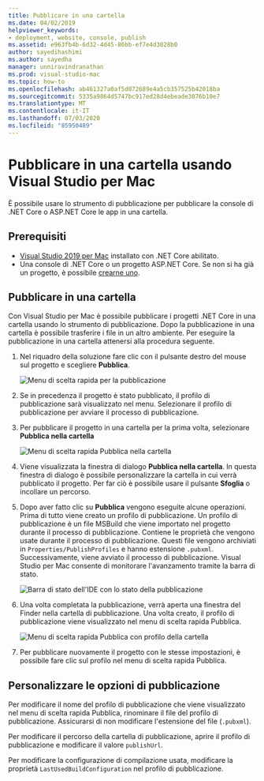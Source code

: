 ```yaml
---
title: Pubblicare in una cartella
ms.date: 04/02/2019
helpviewer_keywords:
- deployment, website, console, publish
ms.assetid: e963fb4b-6d32-4d45-86bb-ef7e4d3028b0
author: sayedihashimi
ms.author: sayedha
manager: unniravindranathan
ms.prod: visual-studio-mac
ms.topic: how-to
ms.openlocfilehash: ab461327a0af5d072689e4a5cb357525b42018ba
ms.sourcegitcommit: 5335a9864d5747bc917ed28d4ebeade3076b10e7
ms.translationtype: MT
ms.contentlocale: it-IT
ms.lasthandoff: 07/03/2020
ms.locfileid: "85950489"
---
```

# <a name="publish-to-a-folder-using-visual-studio-for-mac"></a>Pubblicare in una cartella usando Visual Studio per Mac

È possibile usare lo strumento di pubblicazione per pubblicare la console di .NET Core o ASP.NET Core le app in una cartella.

## <a name="prerequisites"></a>Prerequisiti

- [Visual Studio 2019 per Mac](https://visualstudio.microsoft.com/downloads/?utm_medium=microsoft&utm_source=docs.microsoft.com&utm_campaign=inline+link&utm_content=download+vs4mac2019) installato con .NET Core abilitato.
- Una console di .NET Core o un progetto ASP.NET Core. Se non si ha già un progetto, è possibile [crearne uno](/visualstudio/mac/create-new-projects?view=vsmac-2019).

## <a name="publish-to-folder"></a>Pubblicare in una cartella

Con Visual Studio per Mac è possibile pubblicare i progetti .NET Core in una cartella usando lo strumento di pubblicazione. Dopo la pubblicazione in una cartella è possibile trasferire i file in un altro ambiente. Per eseguire la pubblicazione in una cartella attenersi alla procedura seguente.

 1. Nel riquadro della soluzione fare clic con il pulsante destro del mouse sul progetto e scegliere **Pubblica**.

    ![Menu di scelta rapida per la pubblicazione](media/publish-context-menu.png)

 2. Se in precedenza il progetto è stato pubblicato, il profilo di pubblicazione sarà visualizzato nel menu. Selezionare il profilo di pubblicazione per avviare il processo di pubblicazione.

 3. Per pubblicare il progetto in una cartella per la prima volta, selezionare **Pubblica nella cartella**

    ![Menu di scelta rapida Pubblica nella cartella](media/publish-to-folder-context-menu.png)

 4. Viene visualizzata la finestra di dialogo **Pubblica nella cartella**. In questa finestra di dialogo è possibile personalizzare la cartella in cui verrà pubblicato il progetto. Per far ciò è possibile usare il pulsante **Sfoglia** o incollare un percorso.

 5. Dopo aver fatto clic su **Pubblica** vengono eseguite alcune operazioni. Prima di tutto viene creato un profilo di pubblicazione. Un profilo di pubblicazione è un file MSBuild che viene importato nel progetto durante il processo di pubblicazione. Contiene le proprietà che vengono usate durante il processo di pubblicazione. Questi file vengono archiviati in `Properties/PublishProfiles` e hanno estensione `.pubxml`. Successivamente, viene avviato il processo di pubblicazione. Visual Studio per Mac consente di monitorare l'avanzamento tramite la barra di stato.

    ![Barra di stato dell'IDE con lo stato della pubblicazione](media/publish-to-folder-status-bar.png)

 6. Una volta completata la pubblicazione, verrà aperta una finestra del Finder nella cartella di pubblicazione. Una volta creato, il profilo di pubblicazione viene visualizzato nel menu di scelta rapida Pubblica.

    ![Menu di scelta rapida Pubblica con profilo della cartella](media/publish-context-menu-with-folder-profile.png)

 7. Per pubblicare nuovamente il progetto con le stesse impostazioni, è possibile fare clic sul profilo nel menu di scelta rapida Pubblica.

## <a name="customize-publish-options"></a>Personalizzare le opzioni di pubblicazione

Per modificare il nome del profilo di pubblicazione che viene visualizzato nel menu di scelta rapida Pubblica, rinominare il file del profilo di pubblicazione. Assicurarsi di non modificare l'estensione del file (`.pubxml`).

Per modificare il percorso della cartella di pubblicazione, aprire il profilo di pubblicazione e modificare il valore `publishUrl`.

Per modificare la configurazione di compilazione usata, modificare la proprietà `LastUsedBuildConfiguration` nel profilo di pubblicazione.
